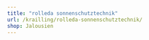 ```yaml
---
title: "rolleda sonnenschutztechnik"
url: /krailling/rolleda-sonnenschutztechnik/
shop: Jalousien
---
```

